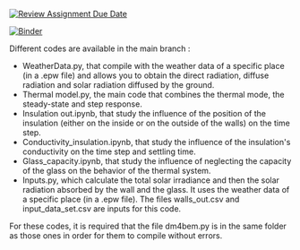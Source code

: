 [![Review Assignment Due Date](https://classroom.github.com/assets/deadline-readme-button-24ddc0f5d75046c5622901739e7c5dd533143b0c8e959d652212380cedb1ea36.svg)](https://classroom.github.com/a/Sysy6avs)

[![Binder](https://mybinder.org/badge_logo.svg)](https://mybinder.org/v2/gh/dm4bem/thermal-model-steady-state-step-response-group-4/HEAD)

Different codes are available in the main branch :
- WeatherData.py, that compile with the weather data of a specific place (in a .epw file) and allows you to obtain the direct radiation, diffuse radiation and solar radiation diffused by the ground. 
- Thermal model.py, the main code that combines the thermal mode, the steady-state and step response.
- Insulation out.ipynb, that study the influence of the position of the insulation (either on the inside or on the outside of the walls) on the time step.
- Conductivity_insulation.ipynb, that study the influence of the insulation's conductivity on the time step and settling time.
- Glass_capacity.ipynb, that study the influence of neglecting the capacity of the glass on the behavior of the thermal system. 
- Inputs.py, which calculate the total solar irradiance and then the solar radiation absorbed by the wall and the glass. It uses the weather data of a specific place (in a .epw file). The files walls_out.csv and input_data_set.csv are inputs for this code.

For these codes, it is required that the file dm4bem.py is in the same folder as those ones in order for them to compile without errors.
